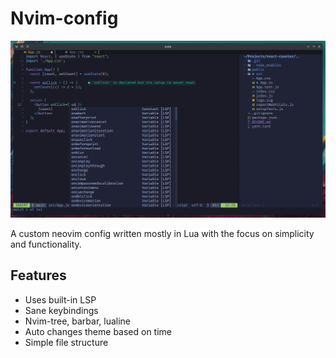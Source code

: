 # Nvim-config

![Demo screenshot](./media/demo.png)

A custom neovim config written mostly in Lua with the focus on simplicity and functionality.

## Features
- Uses built-in LSP
- Sane keybindings
- Nvim-tree, barbar, lualine
- Auto changes theme based on time
- Simple file structure
